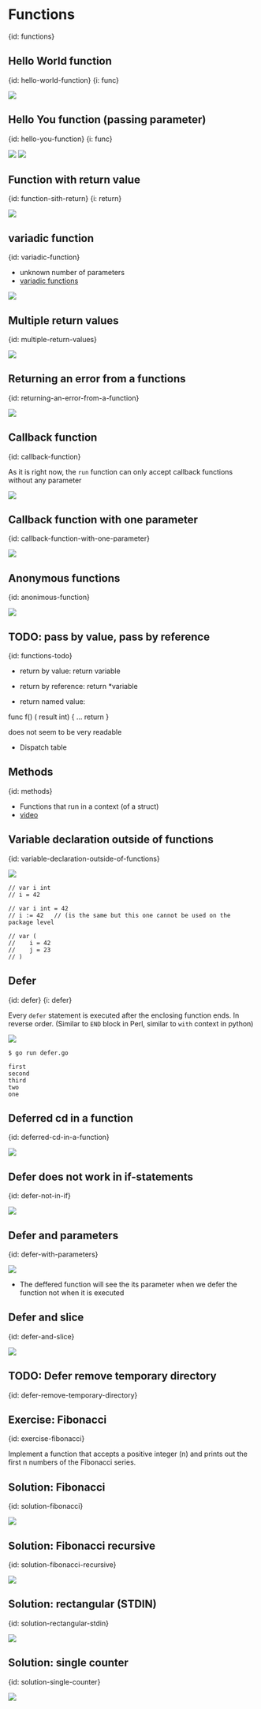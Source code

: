 # Functions
{id: functions}

## Hello World function
{id: hello-world-function}
{i: func}

![](examples/function-hello-world/hello_world_function.go)


## Hello You function (passing parameter)
{id: hello-you-function}
{i: func}

![](examples/go-functions/hello_foo_function.go)
![](examples/go-functions/hello_foo_function.out)


## Function with return value
{id: function-sith-return}
{i: return}

![](examples/function-return/add_function.go)


## variadic function
{id: variadic-function}

* unknown number of parameters
* [variadic functions](https://medium.com/rungo/variadic-function-in-go-5d9b23f4c01a)

![](examples/function-sum/sum_function.go)


## Multiple return values
{id: multiple-return-values}

![](examples/function-multiple-return/multiple_return_function.go)

## Returning an error from a functions
{id: returning-an-error-from-a-function}

![](examples/function-return-error/return_error.go)


## Callback function
{id: callback-function}

As it is right now, the `run` function can only accept callback functions without any parameter

![](examples/callback-function/callback_function.go)


## Callback function with one parameter
{id: callback-function-with-one-parameter}


![](examples/callback-function-param/callback_function_param.go)


## Anonymous functions
{id: anonimous-function}

![](examples/function-anonimous/anonymous_function.go)


## TODO: pass by value, pass by reference
{id: functions-todo}

* return by value: return variable
* return by reference:  return *variable

* return named value:

func f() (  result int) {
    ...
    return
}

does not seem to be very readable

* Dispatch table

## Methods
{id: methods}

* Functions that run in a context (of a struct)
* [video](https://youtu.be/YS4e4q9oBaU?t=17316)



## Variable declaration outside of functions
{id: variable-declaration-outside-of-functions}

![](examples/variable-declaration/declaration.go)

```
// var i int
// i = 42

// var i int = 42
// i := 42   // (is the same but this one cannot be used on the package level

// var (
//    i = 42
//    j = 23
// )
```


## Defer
{id: defer}
{i: defer}


Every `defer` statement is executed after the enclosing function ends.
In reverse order. (Similar to `END` block in Perl, similar to `with` context in python)

![](examples/defer/defer.go)

```
$ go run defer.go

first
second
third
two
one
```

## Deferred cd in a function
{id: deferred-cd-in-a-function}

![](examples/cd-and-back/deferred_cd.go)


## Defer does not work in if-statements
{id: defer-not-in-if}

![](examples/defer-no-in-if/defer_no_in_if.go)


## Defer and parameters
{id: defer-with-parameters}

![](examples/defer-and-parameters/defer_and_parameters.go)

* The deffered function will see the its parameter when we defer the function not when it is executed


## Defer and slice
{id: defer-and-slice}

![](examples/defer-and-slice/defer_and_slice.go)


## TODO: Defer remove temporary directory
{id: defer-remove-temporary-directory}


## Exercise: Fibonacci
{id: exercise-fibonacci}

Implement a function that accepts a positive integer (n) and prints out the first n numbers of the Fibonacci series.

## Solution: Fibonacci
{id: solution-fibonacci}

![](examples/fibonacci/fibonacci.go)

## Solution: Fibonacci recursive
{id: solution-fibonacci-recursive}

![](examples/fibonacci-recursive/fibonacci_recursive.go)





## Solution: rectangular (STDIN)
{id: solution-rectangular-stdin}

![](examples/rectangular-stdin/rectangular_stdin.go)



## Solution: single counter
{id: solution-single-counter}

![](examples/counter-single/counter_single.go)



